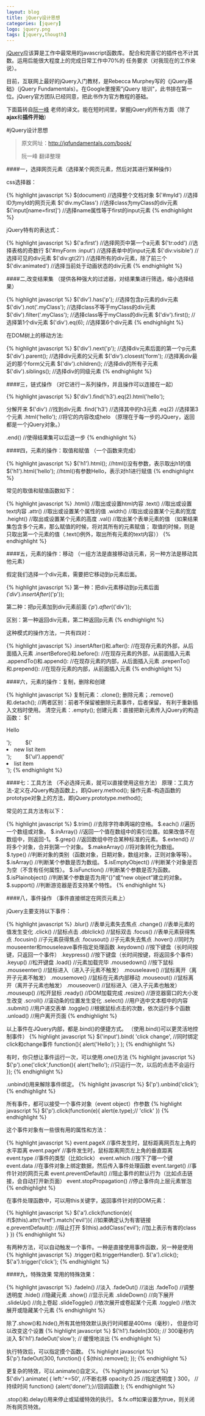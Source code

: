 ```yaml
---
layout: blog
title: jQuery设计思想
categories: [jquery]
logo: jquery.png 
tags: [jquery,thougth]
---
```


[jQuery](http://jquery.com/)应该算是工作中最常用的javascript函数库。
配合和完善它的插件也不计其数。运用后能很大程度上的完成日常工作中70%的
任务要求（对我现在的工作来说）。

目前，互联网上最好的jQuery入门教材，是Rebecca Murphey写的《jQuery基础》（jQuery Fundamentals）。在Google里搜索"jQuery 培训"，此书排在第一位。jQuery官方团队已经同意，把此书作为官方教程的基础。

下面篇转自[阮一峰](http://www.ruanyifeng.com/blog/2011/07/jquery_fundamentals.html)
老师的译文。能在短时间里，掌握jQuery的所有方面（除了**ajax**和**插件开始**）


#jQuery设计思想
> 原文网址：http://jqfundamentals.com/book/
>
> 阮一峰 翻译整理

####一，选择网页元素（选择某个网页元素，然后对其进行某种操作）

css选择器：

{% highlight  javascript  %}
$(document)              //选择整个文档对象
$('#myId')               //选择ID为myId的网页元素
$('div.myClass')         //选择class为myClass的div元素
$('input[name=first]')   //选择name属性等于first的input元素
{% endhighlight %}

jQuery特有的表达式：

{% highlight  javascript  %}
$('a:first')             //选择网页中第一个a元素
$('tr:odd')              //选择表格的奇数行
$('#myForm :input')      //选择表单中的input元素
$('div:visible')         //选择可见的div元素
$('div:gt(2)')           //选择所有的div元素，除了前三个
$('div:animated')        //选择当前处于动画状态的div元素
{% endhighlight %}

####二,改变结果集 （提供各种强大的过滤器，对结果集进行筛选，缩小选择结果）

{% highlight  javascript  %}
$('div').has('p');           //选择包含p元素的div元素
$('div').not('.myClass');    //选择class不等于myClass的div元素
$('div').filter('.myClass'); //选择class等于myClass的div元素
$('div').first();            //选择第1个div元素
$('div').eq(6);              //选择第6个div元素
{% endhighlight %}	

在DOM树上的移动方法:

{% highlight  javascript  %}
$('div').next('p');         //选择div元素后面的第一个p元素
$('div').parent();          //选择div元素的父元素
$('div').closest('form');   //选择离div最近的那个form父元素
$('div').children();        //选择div的所有子元素
$('div').siblings();        //选择div的同级元素
{% endhighlight %}	

####三，链式操作 （对它进行一系列操作，并且操作可以连接在一起）

{% highlight  javascript  %}
$('div').find('h3').eq(2).html('hello');

分解开来
$('div')         //找到div元素
.find('h3')      //选择其中的h3元素
.eq(2)           //选择第3个元素
.html('hello');  //将它的内容改成helo
（原理在于每一步的JQuery，返回都是一个jQuery对象。）

.end()   //使得结果集可以后退一步
{% endhighlight %}	    

####四，元素的操作：取值和赋值 （一个函数来完成）

{% highlight  javascript  %}
$('h1').html();         //html()没有参数，表示取出h1的值
$('h1').html('hello');  //html()有参数Hello，表示对h1进行赋值
{% endhighlight %}		

常见的取值和赋值函数如下：

{% highlight  javascript  %}
.html()     //取出或设置html内容
.text()     //取出或设置text内容
.attr()     //取出或设置某个属性的值
.width()    //取出或设置某个元素的宽度
.height()   //取出或设置某个元素的高度
.val()      //取出某个表单元素的值
（如果结果集包含多个元素，那么赋值的时候，将对其所有的元素赋值；
  取值的时候，则是只取出第一个元素的值（.text()例外，取出所有元素的text内容））
{% endhighlight %}	
  
####五，元素的操作：移动 （一组方法是直接移动该元素，另一种方法是移动其他元素）

假定我们选择一个div元素，需要把它移动到p元素后面。

{% highlight  javascript  %}
第一种：把div元素移动到p元素后面  
$('div').insertAfter($('p'));
                                 
第二种：把p元素加到div元素前面
$('p').after($('div'));

区别：第一种返回div元素，第二种返回p元素
{% endhighlight %}	

这种模式的操作方法，一共有四对：

{% highlight  javascript  %}
.insertAfter()和.after():    //在现存元素的外部，从后面插入元素
.insertBefore()和.before():  //在现存元素的外部，从前面插入元素
.appendTo()和.append():      //在现存元素的内部，从后面插入元素
.prepenTo()和.prepend():     //在现存元素的内部，从前面插入元素
{% endhighlight %}	

####六，元素的操作：复制，删除和创建

{% highlight  javascript  %}
复制元素：.clone();
删除元素；.remove()和.detach();  //两者区别：前者不保留被删除元素事件，后者保留，
                                   有利于重新插入文档时使用。
清空元素：.empty();
创建元素：直接把新元素传入jQuery的构造函数：
          $('<p>Hello</p>');
　　      $('<li class="new">new list item</li>');
　　      $('ul').append('<li>list item</li>');
{% endhighlight %}	


####七：工具方法 （不必选择元素，就可以直接使用这些方法）
原理：工具方法-定义在JQuery构造函数上，即jQuery.method();
      操作元素-构造函数的prototype对象上的方法，即jQuery.prototype.method();

常见的工具方法有以下：

{% highlight  javascript  %}
$.trim()           //去除字符串两端的空格。
$.each()           //遍历一个数组或对象。
$.inArray()        //返回一个值在数组中的索引位置。如果改值不在数组中，则返回-1。
$.grep()           //返回数组中符合某种标准的元素。
$.extend()         //将多个对象，合并到第一个对象。
$.makeArray()      //将对象转化为数组。
$.type()           //判断对象的类别（函数对象，日期对象，数组对象，正则对象等等）。
$.isArray()        //判断某个参数是否为数组。
$.isEmptyObject()  //判断某个对象是否为空（不含有任何属性）。
$.isFunction()     //判断某个参数是否为函数。
$.isPlainobject()  //判断某个参数是否为用“{}”或“new object”建立的对象。
$.support()        //判断游览器是否支持某个特性。
{% endhighlight %}	


####八，事件操作 （事件直接绑定在网页元素上）


jQuery主要支持以下事件：

{% highlight  javascript  %}
.blur()            //表单元素失去焦点
.change()          //表单元素的值发生变化
.click()           //鼠标点击
.dblclick()        //鼠标双击
.focus()           //表单元素获得焦点
.focusin()         //子元素获得焦点
.focusout()        //子元素失去焦点
.hover()           //同时为mouseenter和mouseleave事件指定处理函数
.keydown()         //按下键盘（长时间按键，只返回一个事件）
.keypress()        //按下键盘（长时间按键，将返回多个事件）
.keyup()           //松开键盘
.load()            //元素加载完毕
.mousedown()       //按下鼠标
.mouseenter()      //鼠标进入（进入子元素不触发）
.mouseleave()      //鼠标离开（离开子元素不触发）
.mousemove()       //鼠标在元素内部移动
.mouseout()        //鼠标离开（离开子元素也触发）
.mouseover()       //鼠标进入（进入子元素也触发）
.mouseup()         //松开鼠标
.ready()           //DOM加载完成
.resize()          //游览器窗口的大小发生改变
.scroll()          //滚动条的位置发生变化
.select()          //用户选中文本框中的内容
.submit()          //用户递交表单
.toggle()          //根据鼠标点击的次数，依次运行多个函数
.unload()	       //用户离开页面
{% endhighlight %}	


以上事件在JQuery内部，都是.bind()的便捷方式。
（使用.bind()可以更灵活地控制事件）
{% highlight  javascript  %}
$('input').bind(
   'click change', //同时绑定click和change事件
   function(){
     alert('Hello');
   }
);
{% endhighlight %}	

有时，你只想让事件运行一次，可以使用.one()方法
{% highlight  javascript  %}
$('p').one('click',function(){
   alert('hello'); //只运行一次，以后的点击不会运行
});
{% endhighlight %}	

.unbind()用来解除事件绑定。
{% highlight  javascript  %}
$('p').unbind('click');
{% endhighlight %}

所有事件，都可以接受一个事件对象（event object）作参数
{% highlight  javascript  %}
$('p').click(function(e){
   alert(e.type);// 'click'
})
{% endhighlight %}

这个事件对象有一些很有用的属性和方法：

{% highlight  javascript  %}
event.pageX                //事件发生时，鼠标距离网页左上角的水平距离
event.pageY                //事件发生时，鼠标距离网页左上角的垂直距离
event.type                 //事件的类型（比如click）
event.which                //按下了哪一个键
event.data                 //在事件对象上绑定数据，然后传入事件处理函数
event.target()             //事件针对的网页元素
event.preventDefault()     //阻止事件的默认行为（比如点击链接，会自动打开新页面）
event.stopPropagation()    //停止事件向上层元素冒泡
{% endhighlight %}	

在事件处理函数中，可以用this关键字，返回事件针对的DOM元素：

{% highlight  javascript  %}
$('a').click(function(e){
    if($(this).attr('href').match('evil')){ //如果确定认为有害链接
	    e.preventDefault():            //阻止打开
		$(this).addClass('evil');      //加上表示有害的class
	}
})
{% endhighlight %}		

有两种方法，可以自动触发一个事件。一种是直接使用事件函数，另一种是使用
{% highlight  javascript  %}
.trigger()和.triggerHandler().
$('a').click();
$('a').trigger('click');
{% endhighlight %}		

####九，特殊效果
常用的特殊效果：

{% highlight  javascript  %}
.fadeIn()       //淡入
.fadeOut()      //淡出
.fadeTo()       //调整透明度
.hide()         //隐藏元素
.show()         //显示元素
.slideDown()    //向下展开
.slideUp()      //向上卷起
.slideToggle()  //依次展开或卷起某个元素
.toggle()       //依次展开或隐藏某个元素
{% endhighlight %}	

除了.show()和.hide(),所有其他特效默认执行时间都是400ms（毫秒），
但是你可以改变这个设置
{% highlight  javascript  %}
$('h1').fadeIn(300);     // 300毫秒内淡入
$('h1').fadeOut('slow'); // 缓慢地淡出
{% endhighlight %}		

执行特效后，可以指定摸个函数。
{% highlight  javascript  %}
$('p').fadeOut(300, function() { $(this).remove(); });
{% endhighlight %}	

更复杂的特效，可以.animate()自定义。
{% highlight  javascript  %}
$('div').animate(
   {
     left:'+=50',   //不断右移
	 opacity:0.25   //指定透明度
   }
   300，            //持续时间
   function()
   {alert('done!');}//回调函数
);
{% endhighlight %}	

.stop()和.delay()用来停止或延缓特效的执行。
$.fx.off如果设置为true，则关闭所有网页特效。




    
